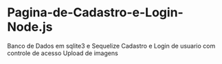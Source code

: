 # Pagina-de-Cadastro-e-Login-Node.js
Banco de Dados em sqlite3 e Sequelize
Cadastro e Login de usuario com controle de acesso
Upload de imagens
